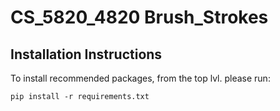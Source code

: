 # CS_5820_4820 Brush_Strokes

## Installation Instructions

To install recommended packages, from the top lvl. please run:

`pip install -r requirements.txt`

